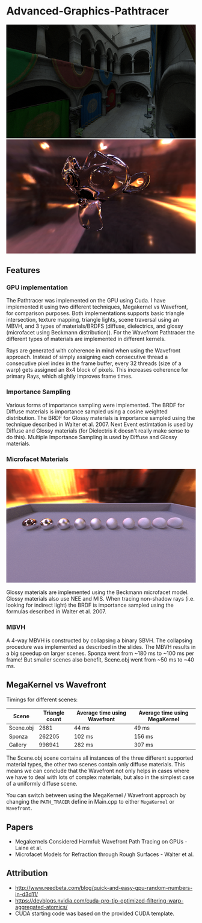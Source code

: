 # Advanced-Graphics-Pathtracer

![Sponza](Screenshots/Sponza.png "Sponza")
![Glass](Screenshots/Glass.png "Dielectrics")

## Features

### GPU implementation
The Pathtracer was implemented on the GPU using Cuda. 
I have implemented it using two different techniques, Megakernel vs Wavefront, for comparison purposes.
Both implementations supports basic triangle intersection, texture mapping, triangle lights, scene traversal using an MBVH, and 3 types of materials/BRDFS (diffuse, dielectrics, and glossy (microfacet using Beckmann distribution)).
For the Wavefront Pathtracer the different types of materials are implemented in different kernels.

Rays are generated with coherence in mind when using the Wavefront approach. Instead of simply assigning each consecutive thread a consecutive pixel index in the frame buffer, every 32 threads (size of a warp) gets assigned an 8x4 block of pixels. This increases coherence for primary Rays, which slightly improves frame times.

### Importance Sampling
Various forms of importance sampling were implemented.
The BRDF for Diffuse materials is importance sampled using a cosine weighted distribution. 
The BRDF for Glossy materials is importance sampled using the technique described in Walter et al. 2007.
Next Event estimtation is used by Diffuse and Glossy materials (for Dielectris it doesn't really make sense to do this). 
Multiple Importance Sampling is used by Diffuse and Glossy materials.

### Microfacet Materials

![Microfacet Model](Screenshots/Microfacets.png "Glossy materials using the Beckmann microfacet model")

Glossy materials are implemented using the Beckmann microfacet model.
Glossy materials also use NEE and MIS.
When tracing non-shadow rays (i.e. looking for indirect light) the BRDF is importance sampled using the formulas described in Walter et al. 2007.

### MBVH
A 4-way MBVH is constructed by collapsing a binary SBVH. The collapsing procedure was implemented as described in the slides. The MBVH results in a big speedup on larger scenes. Sponza went from ~180 ms to ~100 ms per frame! But smaller scenes also benefit, Scene.obj went from ~50 ms to ~40 ms.

## MegaKernel vs Wavefront
Timings for different scenes:

| Scene     |  Triangle count |  Average time using Wavefront |  Average time using MegaKernel |
|-----------|-----------------|-------------------------------|--------------------------------|
| Scene.obj |  2681           |  44 ms                        |  49 ms                         |
| Sponza    |  262205         |  102 ms                       |  156 ms                        |
| Gallery   |  998941         |  282 ms                       |  307 ms                        |

The Scene.obj scene contains all instances of the three different supported material types, the other two scenes contain only diffuse materials.
This means we can conclude that the Wavefront not only helps in cases where we have to deal with lots of complex materials, but also in the simplest case of a uniformly diffuse scene.

You can switch between using the MegaKernel / Wavefront approach by changing the ```PATH_TRACER``` define in Main.cpp to either ```MegaKernel``` or ```Wavefront```.

## Papers
- Megakernels Considered Harmful: Wavefront Path Tracing on GPUs - Laine et al.
- Microfacet Models for Refraction through Rough Surfaces - Walter et al.

## Attribution
- http://www.reedbeta.com/blog/quick-and-easy-gpu-random-numbers-in-d3d11/
- https://devblogs.nvidia.com/cuda-pro-tip-optimized-filtering-warp-aggregated-atomics/
- CUDA starting code was based on the provided CUDA template.
